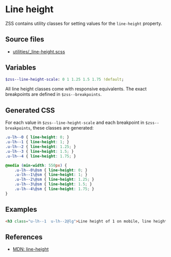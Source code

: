 # Line height

ZSS contains utility classes for setting values for the `line-height` property.

## Source files

- [utilities/_line-height.scss](../../src/utilities/_line-height.scss)

## Variables

```sass
$zss--line-height-scale: 0 1 1.25 1.5 1.75 !default;
```

All line height classes come with responsive equivalents. The exact breakpoints are defined in `$zss--breakpoints`.

## Generated CSS

For each value in `$zss--line-height-scale` and each breakpoint  in `$zss--breakpoints`, these classes are generated:

```css
.u-lh--0 { line-height: 0; }
.u-lh--1 { line-height: 1; }
.u-lh--2 { line-height: 1.25; }
.u-lh--3 { line-height: 1.5; }
.u-lh--4 { line-height: 1.75; }

@media (min-width: 550px) {
    .u-lh--0\@sm { line-height: 0; }
    .u-lh--1\@sm { line-height: 1; }
    .u-lh--2\@sm { line-height: 1.25; }
    .u-lh--3\@sm { line-height: 1.5; }
    .u-lh--4\@sm { line-height: 1.75; }
}
```

## Examples

```html
<h3 class="u-lh--1  u-lh--2@lg">Line height of 1 on mobile, line height of 2 on desktop.</h3>
```

## References

- [MDN: line-height](https://developer.mozilla.org/en/docs/Web/CSS/line-height)
